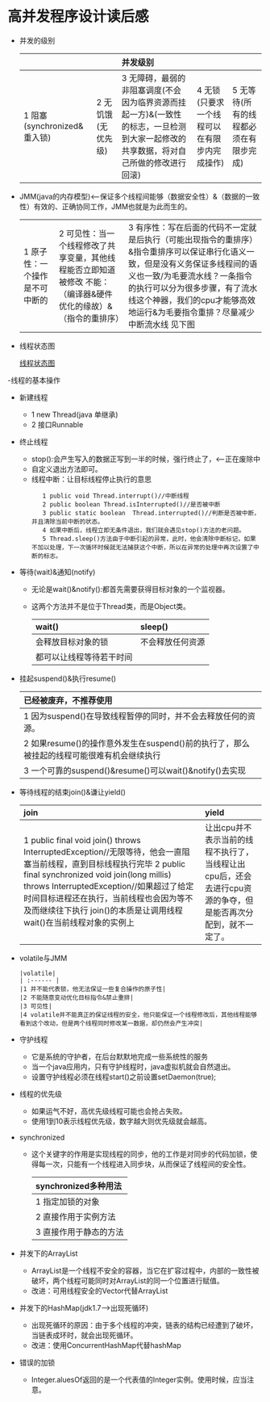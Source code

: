  #  高并发程序设计读后感
 
 - 并发的级别
 
   |||并发级别|||
   | :--------  | :--------  |  :--------  |   :--------  | :------|
   |1 阻塞(synchronized&重入锁)|2 无饥饿(无优先级)|3 无障碍，最弱的非阻塞调度(不会因为临界资源而挂起一方)&(一致性的标志，一旦检测到大家一起修改的共享数据，将对自己所做的修改进行回滚)|4 无锁(只要求一个线程可以在有限步内完成操作)|5 无等待(所有的线程都必须在有限步完成)|

- JMM(java的内存模型)<--保证多个线程间能够（数据安全性）&（数据的一致性）有效的、正确协同工作，JMM也就是为此而生的。
  
   ||||
   | :------ | :------| :------|
   |1 原子性：一个操作是不可中断的|2 可见性：当一个线程修改了共享变量，其他线程能否立即知道被修改 不能：（编译器&硬件优化的缘故）&（指令的重排序）|3 有序性：写在后面的代码不一定就是后执行（可能出现指令的重排序）&指令重排序可以保证串行化语义一致，但是没有义务保证多线程间的语义也一致/为毛要流水线？一条指令的执行可以分为很多步骤，有了流水线这个神器，我们的cpu才能够高效地运行&为毛要指令重排？尽量减少中断流水线 见下图|
     
     
     
- 线程状态图

   [线程状态图](b.md)

-线程的基本操作
   - 新建线程
     - 1 new Thread(java 单继承)
     - 2 接口Runnable
   - 终止线程
     - stop():会产生写入的数据正写到一半的时候，强行终止了，<--正在废除中
     - 自定义退出方法即可。    
     - 线程中断：让目标线程停止执行的意思
       ```
          1 public void Thread.interrupt()//中断线程
          2 public boolean Thread.isInterrupted()//是否被中断
          3 public static boolean  Thread.interrupted()//判断是否被中断，并且清除当前中断的状态。
          4 如果中断后，线程立即无条件退出，我们就会遇见stop()方法的老问题。
          5 Thread.sleep()方法由于中断引起的异常，此时，他会清除中断标记，如果不加以处理，下一次循环时候就无法捕获这个中断，所以在异常的处理中再次设置了中断的标志。
       ```
   - 等待(wait)&通知(notify)  
     - 无论是wait()&notify():都首先需要获得目标对象的一个监视器。
     - 这两个方法并不是位于Thread类，而是Object类。
     
       |wait()|sleep()|
       | :------ |  :------ |
       |会释放目标对象的锁|不会释放任何资源|
       |都可以让线程等待若干时间  |
    
  - 挂起suspend()&执行resume()
 
      | 已经被废弃，不推荐使用|
      | :------ |
      |1 因为suspend()在导致线程暂停的同时，并不会去释放任何的资源。|
      |2 如果resume()的操作意外发生在suspend()前的执行了，那么被挂起的线程可能很难有机会继续执行
      |3 一个可靠的suspend()&resume()可以wait()&notify()去实现|
    
  - 等待线程的结束join()&谦让yield()
     
      |join|yield|
      | :------ | :------ |
      |1 public final void join() throws InterruptedException//无限等待，他会一直阻塞当前线程，直到目标线程执行完毕 2 public final synchronized void join(long millis) throws InterruptedException//如果超过了给定时间目标进程还在执行，当前线程也会因为等不及而继续往下执行 join()的本质是让调用线程wait()在当前线程对象的实例上|让出cpu并不表示当前的线程不执行了，当线程让出cpu后，还会去进行cpu资源的争夺，但是能否再次分配到，就不一定了。|
  
- volatile与JMM
      
      |volatile|
      | :------ |
      |1 并不能代表锁，他无法保证一些复合操作的原子性|
      |2 不能随意变动优化目标指令&禁止重排|
      |3 可见性|
      |4 volatile并不能真正的保证线程的安全，他只能保证一个线程修改后，其他线程能够看到这个改动，但是两个线程同时修改某一数据，却仍然会产生冲突|
     
     
- 守护线程
    - 它是系统的守护者，在后台默默地完成一些系统性的服务
    - 当一个java应用内，只有守护线程时，java虚拟机就会自然退出。
    - 设置守护线程必须在线程start()之前设置setDaemon(true);

- 线程的优先级
   - 如果运气不好，高优先级线程可能也会抢占失败。
   - 使用1到10表示线程优先级，数字越大则优先级就会越高。
   
- synchronized
   - 这个关键字的作用是实现线程的同步，他的工作是对同步的代码加锁，使得每一次，只能有一个线程进入同步块，从而保证了线程间的安全性。
   
     |synchronized多种用法|
     | :------ |
     |1 指定加锁的对象|
     |2 直接作用于实例方法|
     |3 直接作用于静态的方法|

- 并发下的ArrayList
    - ArrayList是一个线程不安全的容器，当它在扩容过程中，内部的一致性被破坏，两个线程可能同时对ArrayList的同一个位置进行赋值。
    - 改进：可用线程安全的Vector代替ArrayList
    
- 并发下的HashMap(jdk1.7-->出现死循环)
   - 出现死循环的原因：由于多个线程的冲突，链表的结构已经遭到了破坏，当链表成环时，就会出现死循环。
   - 改进：使用ConcurrentHashMap代替hashMap
   
- 错误的加锁
  - Integer.aluesOf返回的是一个代表值的Integer实例。使用时候，应当注意。